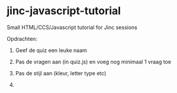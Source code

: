 # jinc-javascript-tutorial

Small HTML/CCS/Javascript tutorial for Jinc sessions


Opdrachten:

1. Geef de quiz een leuke naam

2. Pas de vragen aan (in quiz.js) en voeg nog minimaal 1 vraag toe

3. Pas de stijl aan (kleur, letter type etc)

4. 

